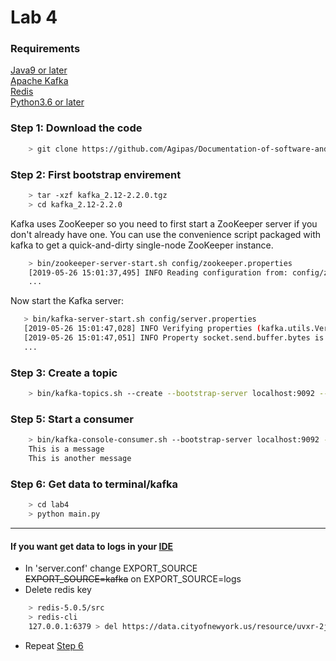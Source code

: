 Lab 4 
=================
### Requirements ###
[Java9 or later](https://www.oracle.com/technetwork/java/javase/downloads/index.html)<br />
[Apache Kafka](https://kafka.apache.org)<br />
[Redis](https://redis.io/download)<br />
[Python3.6 or later](https://www.python.org/downloads/)<br />



### Step 1: Download the code ###
```bash
    > git clone https://github.com/Agipas/Documentation-of-software-and-design-patterns/tree/lab4
```

### Step 2: First bootstrap envirement ###
```bash
    > tar -xzf kafka_2.12-2.2.0.tgz
    > cd kafka_2.12-2.2.0
```

Kafka uses ZooKeeper so you need to first start a ZooKeeper server if you don't already have one.
You can use the convenience script packaged with kafka to get a quick-and-dirty single-node ZooKeeper instance.
```bash
    > bin/zookeeper-server-start.sh config/zookeeper.properties
    [2019-05-26 15:01:37,495] INFO Reading configuration from: config/zookeeper.properties (org.apache.zookeeper.server.quorum.QuorumPeerConfig)
    ...
 ```
 
 Now start the Kafka server:
 ```bash
    > bin/kafka-server-start.sh config/server.properties
    [2019-05-26 15:01:47,028] INFO Verifying properties (kafka.utils.VerifiableProperties)
    [2019-05-26 15:01:47,051] INFO Property socket.send.buffer.bytes is overridden to 1048576 (kafka.utils.VerifiableProperties)
    ...
```

### Step 3: Create a topic ###
```bash
    > bin/kafka-topics.sh --create --bootstrap-server localhost:9092 --replication-factor 1 --partitions 1 --topic lab4
```

### Step 5: Start a consumer ###
```bash
    > bin/kafka-console-consumer.sh --bootstrap-server localhost:9092 --topic lab4 --from-beginning
    This is a message
    This is another message
```

### Step 6: Get data to terminal/kafka ###
```bash
    > cd lab4
    > python main.py
```
---
#### If you want get data to logs in your [IDE](https://www.jetbrains.com/pycharm/?var=landing&gclid=Cj0KCQjw_r3nBRDxARIsAJljleGYSElcURFr917nYDwhMSGtS5wmZpvIW-n4jm0maW1XjpsF815cTtMaAvB5EALw_wcB)<br> ####
 - In 'server.conf' change EXPORT_SOURCE<br>
    ~~EXPORT_SOURCE=kafka~~ on EXPORT_SOURCE=logs<br>
 - Delete redis key  <br>
```bash
    > redis-5.0.5/src 
    > redis-cli
    127.0.0.1:6379 > del https://data.cityofnewyork.us/resource/uvxr-2jwn.json
```
 - Repeat [Step 6](https://github.com/Agipas/Documentation-of-software-and-design-patterns/new/lab4?readme=1#step-6-get-data-to-terminalkafka)

